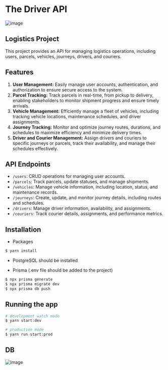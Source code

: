 # The Driver API

![image](https://github.com/nazzarkevich/driver-app-api/assets/110843343/50b08d7d-896d-41bc-b3e4-84f1c5a275ea)

## Logistics Project

This project provides an API for managing logistics operations, including users, parcels, vehicles, journeys, drivers, and couriers. 

## Features

1. **User Management:** Easily manage user accounts, authentication, and authorization to ensure secure access to the system.
2. **Parcel Tracking:** Track parcels in real-time, from pickup to delivery, enabling stakeholders to monitor shipment progress and ensure timely arrivals.
3. **Vehicle Management:** Efficiently manage a fleet of vehicles, including tracking vehicle locations, maintenance schedules, and driver assignments.
4. **Journey Tracking:** Monitor and optimize journey routes, durations, and schedules to maximize efficiency and minimize delivery times.
5. **Driver and Courier Management:** Assign drivers and couriers to specific journeys or parcels, track their availability, and manage their schedules effectively.

## API Endpoints

- `/users`: CRUD operations for managing user accounts.
- `/parcels`: Track parcels, update statuses, and manage shipments.
- `/vehicles`: Manage vehicle information, including location, status, and maintenance records.
- `/journeys`: Create, update, and monitor journey details, including routes and schedules.
- `/drivers`: Manage driver information, availability, and assignments.
- `/couriers`: Track courier details, assignments, and performance metrics.

## Installation

- Packages
```bash
$ yarn install
```

- PostgreSQL should be installed
  
- Prisma (.env file should be added to the project)
```bash
$ npx prisma generate
$ npx prisma migrate dev
$ npx prisma db push
```

## Running the app

```bash
# development watch mode 
$ yarn start:dev

# production mode
$ yarn run start:prod
```

## DB

![image](https://github.com/nazzarkevich/driver-app-api/assets/110843343/9e8cc89a-3dff-4a04-bb8d-74954144f096)

